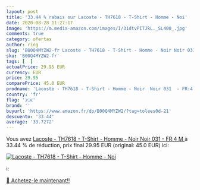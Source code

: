 ```yaml
---
layout: post
title: '33.44 % rabais sur Lacoste - TH7618 - T-Shirt - Homme - Noi'
date: 2020-08-28 11:27:17
image: 'https://m.media-amazon.com/images/I/31dtvPITJkL._SL400_.jpg'
comments: true
category: ofertas
author: ring
slug: 'B00Q4MYZW2-fr Lacoste - TH7618 - T-Shirt - Homme - Noir Noir 031 - FR:4 M'
sku: 'B00Q4MYZW2-fr'
tags: [  ]
actualPrice: 29.95 EUR
currency: EUR
price: 29.95
comparePrice: 45.0 EUR
prodname: 'Lacoste - TH7618 - T-Shirt - Homme - Noir  Noir 031  - FR:4  M '
country: 'fr'
flag: '🇫🇷'
brand: ''
buyurl: 'https://www.amazon.fr/dp/B00Q4MYZW2/?tag=tolees0d-21'
descuento: '33.44'
average: '33.7272'
---
```


Vous avez [Lacoste - TH7618 - T-Shirt - Homme - Noir  Noir 031  - FR:4  M ](https://www.amazon.fr/dp/B00Q4MYZW2/?tag=tolees0d-21)  à  33.44 % de réduction, prix final  29.95 EUR (original: 45.0 EUR) ici:

[![Lacoste - TH7618 - T-Shirt - Homme - Noi](https://m.media-amazon.com/images/I/31dtvPITJkL._SL400_.jpg)](https://www.amazon.fr/dp/B00Q4MYZW2/?tag=tolees0d-21)

ℹ️:


[🛒 Achetez-le maintenant!!](https://www.amazon.fr/dp/B00Q4MYZW2/?tag=tolees0d-21)
